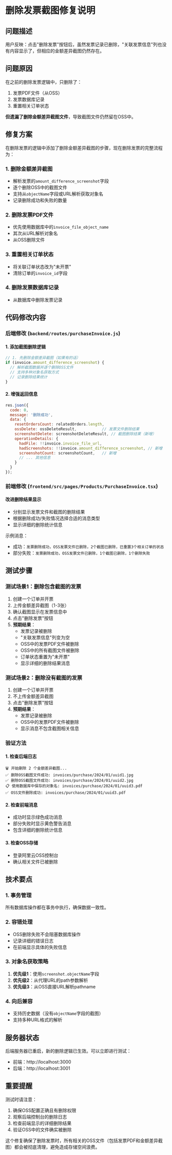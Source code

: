 # 删除发票截图修复说明

## 问题描述

用户反映：点击"删除发票"按钮后，虽然发票记录已删除，"关联发票信息"列也没有内容显示了，但相应的金额差异截图仍然存在。

## 问题原因

在之前的删除发票逻辑中，只删除了：
1. 发票PDF文件（从OSS）
2. 发票数据库记录
3. 重置相关订单状态

**但遗漏了删除金额差异截图文件**，导致截图文件仍然留在OSS中。

## 修复方案

在删除发票的逻辑中添加了删除金额差异截图的步骤，现在删除发票的完整流程为：

### 1. 删除金额差异截图
- 解析发票的`amount_difference_screenshot`字段
- 逐个删除OSS中的截图文件
- 支持从`objectName`字段或URL解析获取对象名
- 记录删除成功和失败的数量

### 2. 删除发票PDF文件
- 优先使用数据库中的`invoice_file_object_name`
- 其次从URL解析对象名
- 从OSS删除文件

### 3. 重置相关订单状态
- 将关联订单状态改为"未开票"
- 清除订单的`invoice_id`字段

### 4. 删除发票数据库记录
- 从数据库中删除发票记录

## 代码修改内容

### 后端修改 (`backend/routes/purchaseInvoice.js`)

#### 1. 添加截图删除逻辑
```javascript
// 1. 先删除金额差异截图（如果有的话）
if (invoice.amount_difference_screenshot) {
  // 解析截图数据并逐个删除OSS文件
  // 支持多种对象名获取方式
  // 记录删除结果统计
}
```

#### 2. 增强返回信息
```javascript
res.json({
  code: 0,
  message: '删除成功',
  data: {
    resetOrdersCount: relatedOrders.length,
    ossDelete: ossDeleteResult,           // 发票文件删除结果
    screenshotDelete: screenshotDeleteResult, // 截图删除结果（新增）
    operationDetails: {
      hadFile: !!invoice.invoice_file_url,
      hadScreenshots: !!invoice.amount_difference_screenshot, // 新增
      screenshotCount: screenshotCount,   // 新增
      // ... 其他信息
    }
  }
});
```

### 前端修改 (`frontend/src/pages/Products/PurchaseInvoice.tsx`)

#### 改进删除结果显示
- 分别显示发票文件和截图的删除结果
- 根据删除成功/失败情况选择合适的消息类型
- 显示详细的删除统计信息

示例消息：
- 成功：`发票删除成功，OSS发票文件已删除，2个截图已删除，已重置3个相关订单的状态`
- 部分失败：`发票删除成功，OSS发票文件已删除，1个截图已删除，1个删除失败`

## 测试步骤

### 测试场景1：删除包含截图的发票
1. 创建一个订单并开票
2. 上传金额差异截图（1-3张）
3. 确认截图显示在发票信息中
4. 点击"删除发票"按钮
5. **预期结果**：
   - 发票记录被删除
   - "关联发票信息"列变为空
   - OSS中的发票PDF文件被删除
   - OSS中的所有截图文件被删除
   - 订单状态重置为"未开票"
   - 显示详细的删除结果消息

### 测试场景2：删除没有截图的发票
1. 创建一个订单并开票
2. 不上传金额差异截图
3. 点击"删除发票"按钮
4. **预期结果**：
   - 发票记录被删除
   - OSS中的发票PDF文件被删除
   - 显示消息不包含截图相关信息

### 验证方法

#### 1. 检查后端日志
```
🗑️ 开始删除 2 个金额差异截图...
✅ 删除OSS截图文件成功: invoices/purchase/2024/01/uuid1.jpg
✅ 删除OSS截图文件成功: invoices/purchase/2024/01/uuid2.jpg
📋 使用数据库中保存的对象名: invoices/purchase/2024/01/uuid3.pdf
✅ OSS文件删除成功: invoices/purchase/2024/01/uuid3.pdf
```

#### 2. 检查前端消息
- 成功时显示绿色成功消息
- 部分失败时显示黄色警告消息
- 包含详细的删除统计信息

#### 3. 检查OSS存储
- 登录阿里云OSS控制台
- 确认相关文件已被删除

## 技术要点

### 1. 事务管理
所有数据库操作都在事务中执行，确保数据一致性。

### 2. 容错处理
- OSS删除失败不会阻塞数据库操作
- 记录详细的错误日志
- 在前端显示具体的失败信息

### 3. 对象名获取策略
1. **优先级1**：使用`screenshot.objectName`字段
2. **优先级2**：从代理URL的path参数解析
3. **优先级3**：从OSS直接URL解析pathname

### 4. 向后兼容
- 支持历史数据（没有`objectName`字段的截图）
- 支持多种URL格式的解析

## 服务器状态

后端服务器已重启，新的删除逻辑已生效。可以立即进行测试：
- 前端：http://localhost:3000
- 后端：http://localhost:3001

## 重要提醒

测试时请注意：
1. 确保OSS配置正确且有删除权限
2. 观察后端控制台的删除日志
3. 检查前端显示的详细删除结果
4. 验证OSS中的文件确实被删除

这个修复确保了删除发票时，所有相关的OSS文件（包括发票PDF和金额差异截图）都会被彻底清理，避免造成存储空间浪费。 